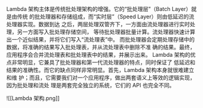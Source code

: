 Lambda 架构主体是传统批处理架构的增强。它的“批处理层”（Batch Layer）就是由传统 的批处理器和存储组成，而“实时层”（Speed Layer）则由低延迟的流处理器实现。数据到达 之后，两层处理双管齐下，一方面由流处理器进行实时处理，另一方面写入批处理存储空间， 等待批处理器批量计算。流处理器快速计算出一个近似结果，并将它们写入“流处理表”中。 而批处理器会定期处理存储中的数据，将准确的结果写入批处理表，并从流处理表中删除不准 确的结果。最终，应用程序会合并流处理表和批处理表中的结果，并展示出来。 
Lambda 架构的优点非常明显，它兼具了批处理器和第一代流处理器的特点，同时保证了 低延迟和结果的准确性。而它的缺点同样非常明显。首先，Lambda 架构本身就很难建立和维 护；而且，它需要我们对一个应用程序，做出两套语义上等效的逻辑实现，因为批处理和流处 理是两套完全独立的系统，它们的 API 也完全不同。

![[Lambda 架构.png]]
